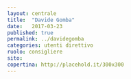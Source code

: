 ```yaml
---
layout: centrale
title:  "Davide Gomba"
date:   2017-03-23
published: true
permalink: ../davidegomba
categories: utenti direttivo
ruolo: consigliere
sito:
copertina: http://placehold.it/300x300
---
```

